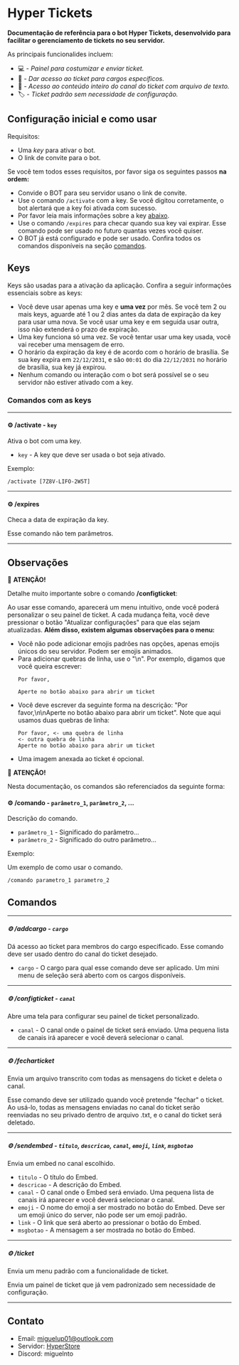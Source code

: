 # Hyper Tickets
**Documentação de referência para o bot Hyper Tickets, desenvolvido para facilitar o gerenciamento de tickets no seu servidor.**

As principais funcionalides incluem:

- 💻 - *Painel para costumizar e enviar ticket.*
- 🏴 - *Dar acesso ao ticket para cargos específicos.*
- 📁 - *Acesso ao conteúdo inteiro do canal do ticket com arquivo de texto.*
- 🏷️ - *Ticket padrão sem necessidade de configuração.*

## Configuração inicial e como usar

Requisitos:

- Uma *key* para ativar o bot.
- O link de convite para o bot.

Se você tem todos esses requisitos, por favor siga os seguintes passos **na ordem:**

- Convide o BOT para seu servidor usano o link de convite.
- Use o comando `/activate` com a key. Se você digitou corretamente, o bot alertará que a key foi ativada com sucesso.
- Por favor leia mais informações sobre a key [abaixo](#keys).
- Use o comando `/expires` para checar quando sua key vai expirar. Esse comando pode ser usado no futuro quantas vezes você quiser.
- O BOT já está configurado e pode ser usado. Confira todos os comandos disponíveis na seção [comandos](#comandos).

## Keys

Keys são usadas para a ativação da aplicação. Confira a seguir informações essenciais sobre as keys:

- Você deve usar apenas uma key e **uma vez** por mês. Se você tem 2 ou mais keys, aguarde até 1 ou 2 dias antes da data de expiração da key para usar uma nova. Se você usar uma key e em seguida usar outra, isso não extenderá o prazo de expiração.
- Uma key funciona só uma vez. Se você tentar usar uma key usada, você vai receber uma mensagem de erro.
- O horário da expiração da key é de acordo com o horário de brasília. Se sua key expira em `22/12/2031`, e são `00:01` do dia `22/12/2031` no horário de brasília, sua key já expirou.
- Nenhum comando ou interação com o bot será possível se o seu servidor não estiver ativado com a key.

### Comandos com as keys

---

#### ⚙️ /activate - `key` 
Ativa o bot com uma key.

- `key` - A key que deve ser usada o bot seja ativado.

Exemplo:

`/activate [7Z8V-LIFO-2W5T]`

---

#### ⚙️ /expires 
Checa a data de expiração da key.

Esse comando não tem parâmetros.

---

## Observações

🚩 **ATENÇÃO!**

Detalhe muito importante sobre o comando **/configticket**:

Ao usar esse comando, aparecerá um menu intuitivo, onde você poderá personalizar o seu painel de ticket. A cada mudança feita, você deve pressionar o botão "Atualizar configurações" para que elas sejam atualizadas. **Além disso, existem algumas observações para o menu:**
  - Você não pode adicionar emojis padrões nas opções, apenas emojis únicos do seu servidor. Podem ser emojis animados.
  - Para adicionar quebras de linha, use o "\n". Por exemplo, digamos que você queira escrever:
    ```
    Por favor,

    Aperte no botão abaixo para abrir um ticket
    ```
  - Você deve escrever da seguinte forma na descrição: "Por favor,\n\nAperte no botão abaixo para abrir um ticket". Note que aqui usamos duas quebras de linha:
    ```
    Por favor, <- uma quebra de linha
    <- outra quebra de linha
    Aperte no botão abaixo para abrir um ticket
    ```
  - Uma imagem anexada ao ticket é opcional.


🚩 **ATENÇÃO!**

Nesta documentação, os comandos são referenciados da seguinte forma:

#### ⚙️ **/comando** - `parâmetro_1`, `parâmetro_2`, ...
Descrição do comando.

- `parâmetro_1` - Significado do parâmetro...
- `parâmetro_2` - Significado do outro parâmetro...

Exemplo:

Um exemplo de como usar o comando.

`/comando parametro_1 parametro_2`


## Comandos

---

##### ⚙️ /addcargo - `cargo`
Dá acesso ao ticket para membros do cargo especificado. Esse comando deve ser usado dentro do canal do ticket desejado.

- `cargo` - O cargo para qual esse comando deve ser aplicado. Um mini menu de seleção será aberto com os cargos disponíveis.

---

##### ⚙️ /configticket - `canal`
Abre uma tela para configurar seu painel de ticket personalizado.

- `canal` - O canal onde o painel de ticket será enviado. Uma pequena lista de canais irá aparecer e você deverá selecionar o canal.

---

##### ⚙️ /fecharticket
Envia um arquivo transcrito com todas as mensagens do ticket e deleta o canal.

Esse comando deve ser utilizado quando você pretende "fechar" o ticket. Ao usá-lo, todas as mensagens enviadas no canal do ticket serão reenviadas no seu privado dentro de arquivo .txt, e o canal do ticket será deletado.

---

##### ⚙️ /sendembed - `titulo`, `descricao`, `canal`, `emoji`, `link`, `msgbotao`
Envia um embed no canal escolhido.

- `titulo` - O título do Embed.
- `descricao` - A descrição do Embed.
- `canal` - O canal onde o Embed será enviado. Uma pequena lista de canais irá aparecer e você deverá selecionar o canal.
- `emoji` - O nome do emoji a ser mostrado no botão do Embed. Deve ser um emoji único do server, não pode ser um emoji padrão.
- `link` - O link que será aberto ao pressionar o botão do Embed.
- `msgbotao` - A mensagem a ser mostrada no botão do Embed. 

---

##### ⚙️ /ticket
Envia um menu padrão com a funcionalidade de ticket.

Envia um painel de ticket que já vem padronizado sem necessidade de configuração.

---

## Contato

- Email: miguelup01@outlook.com
- Servidor: [HyperStore](https://discord.gg/M7FURN5R88)
- Discord: miguelnto
